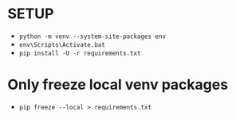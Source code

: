 # SETUP

- `python -m venv --system-site-packages env`
- `env\Scripts\Activate.bat`
- `pip install -U -r requirements.txt`

# Only freeze local venv packages

- `pip freeze --local > requirements.txt`

